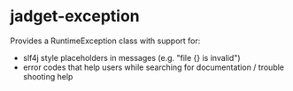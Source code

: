 # jadget-exception

Provides a RuntimeException class with support for:
* slf4j style placeholders in messages (e.g. "file {} is invalid")
* error codes that help users while searching for documentation / trouble shooting help
